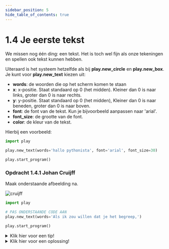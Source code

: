 ```yaml
---
sidebar_position: 5
hide_table_of_contents: true
---
```


# 1.4 Je eerste tekst
We missen nog één ding: een tekst. Het is toch wel fijn als onze tekeningen en spellen ook tekst kunnen hebben.

Uiteraard is het systeem hetzelfde als bij **play.new_circle** en **play.new_box**.
Je kunt voor **play.new_text** kiezen uit:
- **words**: de woorden die op het scherm komen te staan
- **x**: x-positie. Staat standaard op 0 (het midden). Kleiner dan 0 is naar links, groter dan 0 is naar rechts.
- **y**: y-positie. Staat standaard op 0 (het midden), Kleiner dan 0 is naar beneden, groter dan 0 is naar boven.
- **font**: de font van de tekst. Kun je bijvoorbeeld aanpassen naar 'arial'.
- **font_size**: de grootte van de font.
- **color**: de kleur van de tekst.

Hierbij een voorbeeld:

```python
import play

play.new_text(words='hallo pythonista', font='arial', font_size=30)

play.start_program()
```

### Opdracht 1.4.1 Johan Cruijff

Maak onderstaande afbeelding na.

![cruijff](cruijff.png)

```python
import play

# PAS ONDERSTAANDE CODE AAN
play.new_text(words='Als ik zou willen dat je het begreep,')

play.start_program()
```

<details>
    <summary>Klik hier voor een tip!</summary>

Het zijn drie **play.new_text** aanroepen en we gebruiken 'arial' als font.
De font_size is 40.

</details> 

<details>
    <summary>Klik hier voor een oplossing!</summary>

```python
import play

play.new_text(words='Als ik zou willen dat je het begreep,', y=100, font='arial', font_size=40)
play.new_text(words='zou ik het beter hebben uitgelegd', y=0, font='arial', font_size=40)
play.new_text(words='Johan Cruijff', y=-100, font='arial', font_size=40)

play.start_program()
```

</details>







